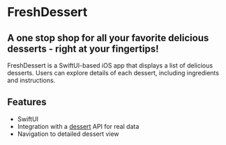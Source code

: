 # FreshDessert
## A one stop shop for all your favorite delicious desserts - right at your fingertips!

FreshDessert is a SwiftUI-based iOS app that displays a list of delicious desserts. Users can explore details of each dessert, including ingredients and instructions.

## Features

- SwiftUI 
- Integration with a [dessert](https://themealdb.com) API for real data
- Navigation to detailed dessert view
